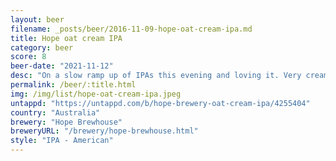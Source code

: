 ```yaml
---
layout: beer
filename: _posts/beer/2016-11-09-hope-oat-cream-ipa.md
title: Hope oat cream IPA
category: beer
score: 8
beer-date: "2021-11-12"
desc: "On a slow ramp up of IPAs this evening and loving it. Very creamy taste with a slight zest. Delivers exactly what the can promises"
permalink: /beer/:title.html
img: /img/list/hope-oat-cream-ipa.jpeg
untappd: "https://untappd.com/b/hope-brewery-oat-cream-ipa/4255404"
country: "Australia"
brewery: "Hope Brewhouse"
breweryURL: "/brewery/hope-brewhouse.html"
style: "IPA - American"
---
```

